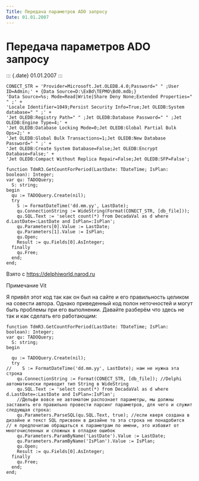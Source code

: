 ```yaml
---
Title: Передача параметров ADO запросу
Date: 01.01.2007
---
```



Передача параметров ADO запросу
===============================

::: {.date}
01.01.2007
:::

    CONECT_STR = 'Provider=Microsoft.Jet.OLEDB.4.0;Password=" " ;User ID=Admin;' + {Data Source=D:\ExBd\ТЕРМО\Bd0.mdb;}
    'Data Source=%s; Mode=Read|Write|Share Deny None;Extended Properties=" " ;' +
    'Locale Identifier=1049;Persist Security Info=True;Jet OLEDB:System database=" " ;' +
    'Jet OLEDB:Registry Path=" " ;Jet OLEDB:Database Password=" " ;Jet OLEDB:Engine Type=4;' +
    'Jet OLEDB:Database Locking Mode=0;Jet OLEDB:Global Partial Bulk Ops=2;' +
    'Jet OLEDB:Global Bulk Transactions=1;Jet OLEDB:New Database Password=" " ;' +
    'Jet OLEDB:Create System Database=False;Jet OLEDB:Encrypt Database=False;' +
    'Jet OLEDB:Compact Without Replica Repair=False;Jet OLEDB:SFP=False';
     
    function TdmR3.GetCountForPeriod(LastDate: TDateTime; IsPlan: boolean): Integer;
    var qu: TADOQuery;
      S: string;
    begin
      qu := TADOQuery.Create(nil);
      try
        S := FormatDateTime('dd.mm.yy', LastDate);
        qu.ConnectionString := WideString(Format(CONECT_STR, [db_file]));
        qu.SQL.Text := 'select count(*) from DecadaVal as d where d.LastDate=:LastDate and IsPlan=:IsPlan';
        qu.Parameters[0].Value := LastDate;
        qu.Parameters[1].Value := IsPlan;
        qu.Open;
        Result := qu.Fields[0].AsInteger;
      finally
        qu.Free;
      end;
    end;

Взято с <https://delphiworld.narod.ru>

Примечание Vit

Я привёл этот код так как он был на сайте и его правильность целиком на
совести автора. Однако приведенный код полон неточностей и могут быть
проблемы при его выполнении. Давайте разберём что здесь не так и как
сделать его работающим: 

    function TdmR3.GetCountForPeriod(LastDate: TDateTime; IsPlan: boolean): Integer;
    var qu: TADOQuery;
      S: string;
    begin

      qu := TADOQuery.Create(nil);
      try
    //    S := FormatDateTime('dd.mm.yy', LastDate); нам не нужна эта строка
        qu.ConnectionString := Format(CONECT_STR, [db_file]); //Delphi автоматически приводит тип String в WideString
        qu.SQL.Text := 'select count(*) from DecadaVal as d where d.LastDate=:LastDate and IsPlan=:IsPlan';
        //Дельфи вовсе не автоматом распознает параметры, мы должны заставить его правильно провести парсинг параметров, для чего и служит следующая строка:
        qu.Parameters.ParseSQL(qu.SQL.Text, true); //если кверя создана в дизайне и текст SQL присвоен в дизайне то эта строка не понадобится
    // я предпочитаю обращаться к параметрам по имени, это избавит от многочисленных и сложных в отладке ошибок
        qu.Parameters.ParamByName('LastDate').Value := LastDate;
        qu.Parameters.ParamByName('IsPlan').Value := IsPlan;
        qu.Open;
        Result := qu.Fields[0].AsInteger;
      finally
        qu.Free;
      end;
    end;
